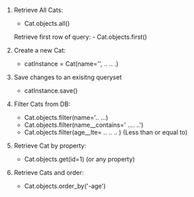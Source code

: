 1. Retrieve All Cats:
    - Cat.objects.all()

    Retrieve first row of query:
        - Cat.objects.first()

2. Create a new Cat:
    - catInstance = Cat(name='', .. .. .)

3. Save changes to an exisitng queryset
    - catInstance.save()

4. Filter Cats from DB:
    - Cat.objects.filter(name='.. ...)
    - Cat.objects.filter(name__contains=' .... ..')
    - Cat.objects.filter(age__lte= .. .. .. ) (Less than or equal to)

5. Retrieve Cat by property:
    - Cat.objects.get(id=1) (or any property)

6. Retrieve Cats and order:
    - Cat.objects.order_by('-age')
